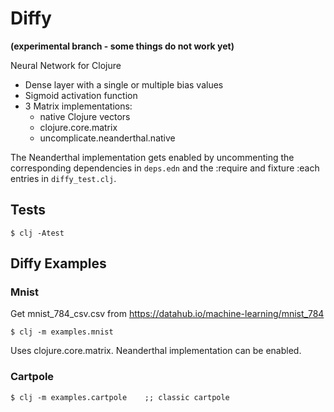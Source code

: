 # Diffy

**(experimental branch - some things do not work yet)**

Neural Network for Clojure

* Dense layer with a single or multiple bias values
* Sigmoid activation function
* 3 Matrix implementations:
    * native Clojure vectors
    * clojure.core.matrix
    * uncomplicate.neanderthal.native

The Neanderthal implementation gets enabled by uncommenting
the corresponding dependencies in `deps.edn` and the :require and
fixture :each entries in `diffy_test.clj`. 

## Tests

    $ clj -Atest

## Diffy Examples

### Mnist

Get mnist_784_csv.csv from https://datahub.io/machine-learning/mnist_784


    $ clj -m examples.mnist          

Uses clojure.core.matrix. Neanderthal implementation can be enabled.

### Cartpole

    $ clj -m examples.cartpole    ;; classic cartpole

